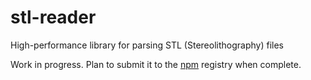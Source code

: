 # stl-reader
High-performance library for parsing STL (Stereolithography) files

Work in progress. Plan to submit it to the [npm](https://www.npmjs.com/) registry when complete.
